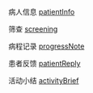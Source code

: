 病人信息
[patientInfo](./patientInfo)


筛查
[screening](./screening)


病程记录
[progressNote](./progressNote)



患者反馈
[patientReply](./patientReply)



活动小结
[activityBrief](./activityBrief)
